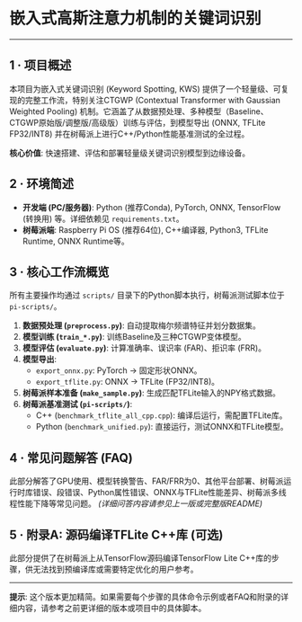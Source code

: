 # 嵌入式高斯注意力机制的关键词识别

---

## 1 · 项目概述

本项目为嵌入式关键词识别 (Keyword Spotting, KWS) 提供了一个轻量级、可复现的完整工作流，特别关注CTGWP (Contextual Transformer with Gaussian Weighted Pooling) 机制。它涵盖了从数据预处理、多种模型（Baseline、CTGWP原始版/调整版/高级版）训练与评估，到模型导出 (ONNX, TFLite FP32/INT8) 并在树莓派上进行C++/Python性能基准测试的全过程。

**核心价值**: 快速搭建、评估和部署轻量级关键词识别模型到边缘设备。

## 2 · 环境简述

* **开发端 (PC/服务器)**: Python (推荐Conda), PyTorch, ONNX, TensorFlow (转换用) 等。详细依赖见 `requirements.txt`。
* **树莓派端**: Raspberry Pi OS (推荐64位), C++编译器, Python3, TFLite Runtime, ONNX Runtime等。

## 3 · 核心工作流概览

所有主要操作均通过 `scripts/` 目录下的Python脚本执行，树莓派测试脚本位于 `pi-scripts/`。

1.  **数据预处理 (`preprocess.py`)**: 自动提取梅尔频谱特征并划分数据集。
2.  **模型训练 (`train_*.py`)**: 训练Baseline及三种CTGWP变体模型。
3.  **模型评估 (`evaluate.py`)**: 计算准确率、误识率 (FAR)、拒识率 (FRR)。
4.  **模型导出**:
    * `export_onnx.py`: PyTorch -> 固定形状ONNX。
    * `export_tflite.py`: ONNX -> TFLite (FP32/INT8)。
5.  **树莓派样本准备 (`make_sample.py`)**: 生成匹配TFLite输入的NPY格式数据。
6.  **树莓派基准测试 (`pi-scripts/`)**:
    * C++ (`benchmark_tflite_all_cpp.cpp`): 编译后运行，需配置TFLite库。
    * Python (`benchmark_unified.py`): 直接运行，测试ONNX和TFLite模型。

## 4 · 常见问题解答 (FAQ)

此部分解答了GPU使用、模型转换警告、FAR/FRR为0、其他平台部署、树莓派运行时库错误、段错误、Python属性错误、ONNX与TFLite性能差异、树莓派多线程性能下降等常见问题。
*(详细问答内容请参见上一版或完整版README)*

## 5 · 附录A: 源码编译TFLite C++库 (可选)

此部分提供了在树莓派上从TensorFlow源码编译TensorFlow Lite C++库的步骤，供无法找到预编译库或需要特定优化的用户参考。

---

**提示**: 这个版本更加精简。如果需要每个步骤的具体命令示例或者FAQ和附录的详细内容，请参考之前更详细的版本或项目中的具体脚本。